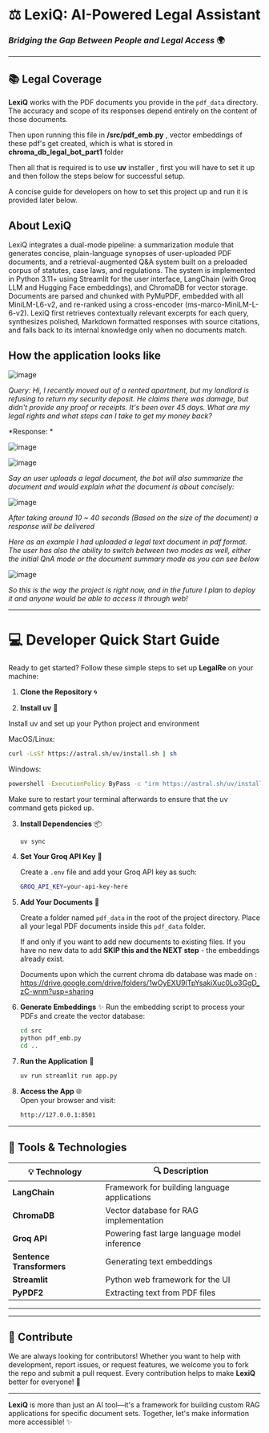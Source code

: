# ⚖️ **LexiQ: AI-Powered Legal Assistant**

### _Bridging the Gap Between People and Legal Access_ 🌍

---

## 📚 **Legal Coverage**

**LexiQ** works with the PDF documents you provide in the `pdf_data` directory. The accuracy and scope of its responses depend entirely on the content of those documents.

Then upon running this file in **/src/pdf_emb.py** , vector embeddings of these pdf's get created, which is what is stored in **chroma_db_legal_bot_part1** folder

Then all that is required is to use **uv** installer , first you will have to set it up and then follow the steps below for successful setup.

A concise guide for developers on how to set this project up and run it is provided later below. 

## About LexiQ

 LexiQ integrates a dual-mode pipeline: a summarization module that 
generates concise, plain-language synopses of user-uploaded PDF documents, and a 
retrieval-augmented Q&A system built on a preloaded corpus of statutes, case laws, and 
regulations. The system is implemented in Python 3.11+ using Streamlit for the user 
interface, LangChain (with Groq LLM and Hugging Face embeddings), and ChromaDB for 
vector storage. Documents are parsed and chunked with PyMuPDF, embedded with all
MiniLM-L6-v2, and re-ranked using a cross-encoder (ms-marco-MiniLM-L-6-v2). LexiQ 
first retrieves contextually relevant excerpts for each query, synthesizes polished, Markdown
formatted responses with source citations, and falls back to its internal knowledge only when 
no documents match. 

## How the application looks like

![image](https://github.com/user-attachments/assets/940e7c33-3638-482f-a187-42d7991f993a)

*Query:*
*Hi, I recently moved out of a rented apartment, but my landlord is refusing to return my security deposit. He claims there was damage, but didn't provide any proof or receipts. It's been over 45 days. What are my legal rights and what steps can I take to get my money back?*

*Response: *

![image](https://github.com/user-attachments/assets/894dd687-0471-4b84-9440-2e717994ed9f)

![image](https://github.com/user-attachments/assets/d81f0055-a36d-4135-988d-5b679d903184)

*Say an user uploads a legal document, the bot will also summarize the document and would explain what the document is about concisely:*

![image](https://github.com/user-attachments/assets/28c8d2bf-24fe-4031-a701-e3b32340aac4)

*After taking around 10 ~ 40 seconds (Based on the size of the document) a response will be delivered*

*Here as an example I had uploaded a legal text document in pdf format. The user has also the ability to switch between two modes as well, either the initial QnA mode or the document summary mode as you can see below*

![image](https://github.com/user-attachments/assets/8281ae2f-6a39-4b9f-9943-26c220d2b25b)

*So this is the way the project is right now, and in the future I plan to deploy it and anyone would be able to access it through web!*


---

# 💻 **Developer Quick Start Guide**

Ready to get started? Follow these simple steps to set up **LegalRe** on your machine:

1. **Clone the Repository** 🌀

2. **Install uv** 📂

Install uv and set up your Python project and environment

MacOS/Linux:

```bash
curl -LsSf https://astral.sh/uv/install.sh | sh
```

Windows:

```bash
powershell -ExecutionPolicy ByPass -c "irm https://astral.sh/uv/install.ps1 | iex"
```

Make sure to restart your terminal afterwards to ensure that the uv command gets picked up.

3. **Install Dependencies** 📦

   ```bash
   uv sync
   ```

4. **Set Your Groq API Key** 🔑

   Create a `.env` file and add your Groq API key as such:

   ```bash
   GROQ_API_KEY=your-api-key-here
   ```

5. **Add Your Documents** 📄

   Create a folder named `pdf_data` in the root of the project directory.
   Place all your legal PDF documents inside this `pdf_data` folder.

   If and only if you want to add new documents to existing files.
   If you have no new data to add **SKIP this and the NEXT step** - the embeddings already exist.

   Documents upon which the current chroma db database was made on :
   https://drive.google.com/drive/folders/1wOyEXU9lTpYsakiXuc0Lo3GgD_zC-wnm?usp=sharing

6. **Generate Embeddings** ✨
   Run the embedding script to process your PDFs and create the vector database:

   ```bash
   cd src
   python pdf_emb.py
   cd ..
   ```

7. **Run the Application** 🚀

   ```bash
   uv run streamlit run app.py
   ```

8. **Access the App** 🌐  
   Open your browser and visit:
   ```bash
   http://127.0.0.1:8501
   ```

---

## 🔧 **Tools & Technologies**

| 💡 **Technology**         | 🔍 **Description**                           |
| ------------------------- | -------------------------------------------- |
| **LangChain**             | Framework for building language applications |
| **ChromaDB**              | Vector database for RAG implementation       |
| **Groq API**              | Powering fast large language model inference |
| **Sentence Transformers** | Generating text embeddings                   |
| **Streamlit**             | Python web framework for the UI              |
| **PyPDF2**                | Extracting text from PDF files               |

---

---

## 🤝 **Contribute**

We are always looking for contributors! Whether you want to help with development, report issues, or request features, we welcome you to fork the repo and submit a pull request. Every contribution helps to make **LexiQ** better for everyone! 🚀

---

**LexiQ** is more than just an AI tool—it's a framework for building custom RAG applications for specific document sets. Together, let's make information more accessible! ✨
